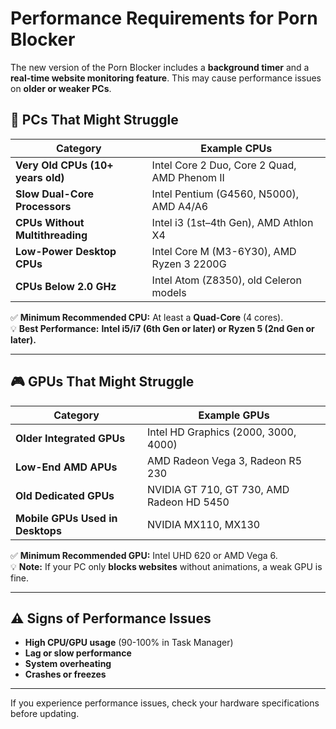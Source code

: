 # Performance Requirements for Porn Blocker

The new version of the Porn Blocker includes a **background timer** and a **real-time website monitoring feature**. This may cause performance issues on **older or weaker PCs**.

## 🚨 PCs That Might Struggle

| Category | Example CPUs |
|-----------|-------------|
| **Very Old CPUs (10+ years old)** | Intel Core 2 Duo, Core 2 Quad, AMD Phenom II |
| **Slow Dual-Core Processors** | Intel Pentium (G4560, N5000), AMD A4/A6 |
| **CPUs Without Multithreading** | Intel i3 (1st–4th Gen), AMD Athlon X4 |
| **Low-Power Desktop CPUs** | Intel Core M (M3-6Y30), AMD Ryzen 3 2200G |
| **CPUs Below 2.0 GHz** | Intel Atom (Z8350), old Celeron models |

✅ **Minimum Recommended CPU:** At least a **Quad-Core** (4 cores).  
💡 **Best Performance:** **Intel i5/i7 (6th Gen or later) or Ryzen 5 (2nd Gen or later).**

---

## 🎮 GPUs That Might Struggle

| Category | Example GPUs |
|-----------|-------------|
| **Older Integrated GPUs** | Intel HD Graphics (2000, 3000, 4000) |
| **Low-End AMD APUs** | AMD Radeon Vega 3, Radeon R5 230 |
| **Old Dedicated GPUs** | NVIDIA GT 710, GT 730, AMD Radeon HD 5450 |
| **Mobile GPUs Used in Desktops** | NVIDIA MX110, MX130 |

✅ **Minimum Recommended GPU:** Intel UHD 620 or AMD Vega 6.  
💡 **Note:** If your PC only **blocks websites** without animations, a weak GPU is fine.

---

## ⚠️ Signs of Performance Issues
- **High CPU/GPU usage** (90-100% in Task Manager)
- **Lag or slow performance**
- **System overheating**
- **Crashes or freezes**

---

If you experience performance issues, check your hardware specifications before updating.
